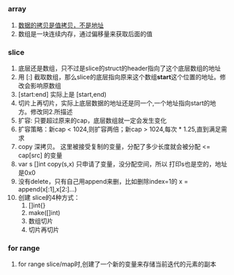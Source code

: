 ##

### array
1. [数据的拷贝是值拷贝，不是地址](./Guru/array/array1.go)
2. 数组是一块连续内存，通过偏移量来获取后面的值

### slice
1. 底层还是数组，只不过是slice的struct的header指向了这个底层数组的地址
2. 用 [:] 截取数组，那么slice的底层指向原来这个数组**start**这个位置的地址。修改会影响原数组
3. [start:end] 实际上是 [start,end)
4. 切片上再切片，实际上底层数据的地址还是同一个,一个地址指向start的地方。修改同2.所描述
5. 扩容: 只要超过原来的cap，底层数组就一定会发生变化
6. 扩容策略：新cap < 1024,则扩容两倍；新cap > 1024,每次 * 1.25,直到满足需求
7. copy 深拷贝。 这里被接受复制的变量，分配了多少长度就会被分配 <= cap[src] 的变量
8. var s []int   copy(s,x)  只申请了变量，没分配空间，所以 打印s也是空的，地址是0x0
9. 没有delete，只有自己用append来删，比如删除index=1的  x = append(x[:1],x[2:]...)
10. 创建 slice的4种方式：
    1. []int{} 
    2. make([]int) 
    3. 数组切片 
    4. 切片再切片
### for range
1. for range slice/map时,创建了一个新的变量来存储当前迭代的元素的副本